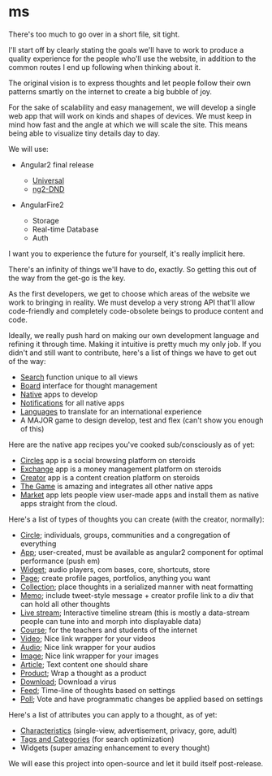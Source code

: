 # ms
There's too much to go over in a short file, sit tight.

I'll start off by clearly stating the goals we'll have to work to produce a quality experience for the people who'll use the website, in addition to the common routes I end up following when thinking about it.

The original vision is to express thoughts and let people follow their own patterns smartly on the internet to create a big bubble of joy.

For the sake of scalability and easy management, we will develop a single web app that will work on kinds and shapes of devices. We must keep in mind how fast and the angle at which we will scale the site. This means being able to visualize tiny details day to day.

We will use: 
- Angular2 final release
  - [Universal](https://github.com/angular/universal)
  - [ng2-DND](https://github.com/akserg/ng2-dnd)
  
- AngularFire2
  - Storage
  - Real-time Database
  - Auth


I want you to experience the future for yourself, it's really implicit here.

There's an infinity of things we'll have to do, exactly. So getting this out of the way from the get-go is the key.

As the first developers, we get to choose which areas of the website we work to bringing in reality. We must develop a very strong API that'll allow code-friendly and completely code-obsolete beings to produce content and code.

Ideally, we really push hard on making our own development language and refining it through time. Making it intuitive is pretty much my only job. If you didn't and still want to contribute, here's a list of things we have to get out of the way:
- [Search](https://github.com/HaramG/ms/blob/master/Search/search) function unique to all views
- [Board](https://github.com/HaramG/ms/tree/master/Board) interface for thought management
- [Native](https://github.com/HaramG/ms/blob/master/Native/native-apps.md) apps to develop
- [Notifications](https://github.com/HaramG/ms/blob/master/Notifications/notifications) for all native apps
- [Languages](https://github.com/HaramG/ms/tree/master/languages) to translate for an international experience
- A MAJOR game to design develop, test and flex (can't show you enough of this)

Here are the native app recipes you've cooked sub/consciously as of yet:
- [Circles](https://github.com/HaramG/ms/blob/master/Native/circles/circles) app is a social browsing platform on steroids
- [Exchange](https://github.com/HaramG/ms/blob/master/Native/exchange/exchange) app is a money management platform on steroids
- [Creator](https://github.com/HaramG/ms/blob/master/Native/creator/creator) app is a content creation platform on steroids
- [The Game](https://github.com/HaramG/ms/blob/master/Native/the-game/game) is amazing and integrates all other native apps
- [Market](https://github.com/HaramG/ms/blob/master/Native/browser/browser) app lets people view user-made apps and install them as native apps straight from the cloud.

Here's a list of types of thoughts you can create (with the creator, normally):
- [Circle](https://github.com/HaramG/ms/blob/master/Thought/types/circle); individuals, groups, communities and a congregation of everything
- [App](https://github.com/HaramG/ms/blob/master/Thought/types/app); user-created, must be available as angular2 component for optimal performance (push em)
- [Widget](https://github.com/HaramG/ms/blob/master/Thought/types/widget); audio players, com bases, core, shortcuts, store
- [Page](https://github.com/HaramG/ms/blob/master/Thought/types/page); create profile pages, portfolios, anything you want
- [Collection](https://github.com/HaramG/ms/blob/master/Thought/types/collection); place thoughts in a serialized manner with neat formatting
- [Memo](https://github.com/HaramG/ms/blob/master/Thought/types/memo); include tweet-style message + creator profile link to a div that can hold all other thoughts
- [Live stream](https://github.com/HaramG/ms/blob/master/Thought/types/stream); Interactive timeline stream (this is mostly a data-stream people can tune into and morph into displayable data)
- [Course](https://github.com/HaramG/ms/blob/master/Thought/types/course); for the teachers and students of the internet
- [Video](https://github.com/HaramG/ms/blob/master/Thought/types/video); Nice link wrapper for your videos
- [Audio](https://github.com/HaramG/ms/blob/master/Thought/types/audio); Nice link wrapper for your audios
- [Image](https://github.com/HaramG/ms/blob/master/Thought/types/image); Nice link wrapper for your images
- [Article](https://github.com/HaramG/ms/blob/master/Thought/types/article); Text content one should share
- [Product](https://github.com/HaramG/ms/blob/master/Thought/types/product); Wrap a thought as a product
- [Download](https://github.com/HaramG/ms/blob/master/Thought/types/download); Download a virus
- [Feed](https://github.com/HaramG/ms/blob/master/Thought/types/feed); Time-line of thoughts based on settings
- [Poll](https://github.com/HaramG/ms/blob/master/Thought/types/poll); Vote and have programmatic changes be applied based on settings

Here's a list of attributes you can apply to a thought, as of yet:
- [Characteristics](https://github.com/HaramG/ms/blob/master/Thought/attributes/characteristics.md) (single-view, advertisement, privacy, gore, adult)
- [Tags and Categories](https://github.com/HaramG/ms/blob/master/Thought/attributes/categories%20and%20tags) (for search optimization)
- Widgets (super amazing enhancement to every thought)

We will ease this project into open-source and let it build itself post-release.
